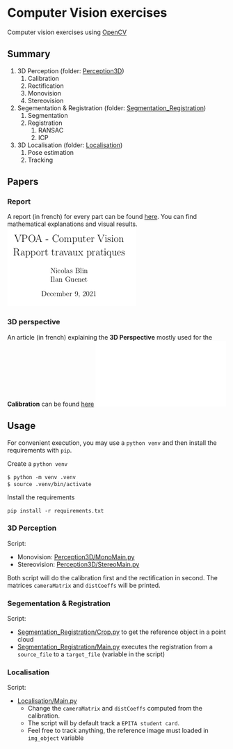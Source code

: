 # Computer Vision exercises

Computer vision exercises using [OpenCV](https://opencv.org/)

## Summary
1. 3D Perception (folder: [Perception3D](Perception3D))
    1. Calibration
    2. Rectification
    3. Monovision
    4. Stereovision
2. Segementation & Registration (folder: [Segmentation_Registration](Segmentation_Registration))
    1. Segmentation
    2. Registration
        1. RANSAC
        2. ICP
3. 3D Localisation (folder: [Localisation](Localisation))
    1. Pose estimation
    2. Tracking

## Papers

### Report

A report (in french) for every part can be found [here](report.pdf). You can find mathematical explanations and visual results.
<a href="report.pdf">![](report_title_page.png)</a>

### 3D perspective

An article (in french) explaining the **3D Perspective** mostly used for the **Calibration** can be found [here](https://github.com/Li0nMo0se/computer-vision-perception-3D)
<a href="https://github.com/Li0nMo0se/computer-vision-perception-3D">![](3d_perspective_title_page.pdf)</a>

## Usage

For convenient execution, you may use a `python venv` and then install the requirements with `pip`.

Create a `python venv`
```
$ python -m venv .venv
$ source .venv/bin/activate
```

Install the requirements
```
pip install -r requirements.txt
```

### 3D Perception 

Script:
* Monovision: [Perception3D/MonoMain.py](Perception3D/MonoMain.py)
* Stereovision: [Perception3D/StereoMain.py](Perception3D/StereoMain.py)

Both script will do the calibration first and the rectification in second. The matrices `cameraMatrix` and `distCoeffs` will be printed.

### Segementation & Registration

Script:
* [Segmentation_Registration/Crop.py](Segmentation_Registration/Crop.py) to get the reference object in a point cloud
* [Segmentation_Registration/Main.py](Segmentation_Registration/Main.py) executes the registration from a `source_file` to a `target_file` (variable in the script) 

### Localisation

Script:
* [Localisation/Main.py](Localisation/Main.py)
    * Change the `cameraMatrix` and `distCoeffs` computed from the calibration.
    * The script will by default track a `EPITA student card`.
    * Feel free to track anything, the reference image must loaded in `img_object` variable
